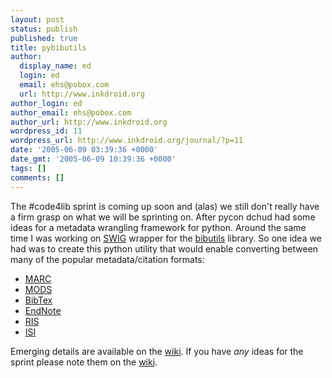 ```yaml
---
layout: post
status: publish
published: true
title: pybibutils
author:
  display_name: ed
  login: ed
  email: ehs@pobox.com
  url: http://www.inkdroid.org
author_login: ed
author_email: ehs@pobox.com
author_url: http://www.inkdroid.org
wordpress_id: 11
wordpress_url: http://www.inkdroid.org/journal/?p=11
date: '2005-06-09 03:39:36 +0000'
date_gmt: '2005-06-09 10:39:36 +0000'
tags: []
comments: []
---
```


<p>The #code4lib sprint is coming up soon and (alas) we still don't really have a firm grasp on what we will be sprinting on. After pycon dchud had some ideas for a metadata wrangling framework for python. Around the same time I was working on <a href="http://www.swig.org/">SWIG</a> wrapper for the <a href="http://www.scripps.edu/~cdputnam/software/bibutils/bibutils.html">bibutils</a> library.  So one idea we had was to create this python utility that would enable converting between many of the popular metadata/citation formats:</p>
<ul>
<li><a href="http://www.loc.gov/standards/mods/">MARC</a></li>
<li><a href="http://www.loc.gov/standards/mods/">MODS</a></li>
<li><a href="http://en.wikipedia.org/wiki/BibTeX">BibTex</a></li>
<li><a href="http://www.endnote.com/">EndNote</a></li>
<li><a href="http://www.refman.com/">RIS</a></li>
<li><a href="http://www.isinet.com/">ISI</a></li>
</ul>
<p>Emerging details are available on the <a href="http://web.archive.org/web/20050827220707/http://wiki.inkdroid.org:80/code4lib/pybibutils">wiki</a>.  If you have <i>any</i> ideas for the sprint please note them on the <a href="http://wiki.inkdroid.org/code4lib">wiki</a>.</p>
